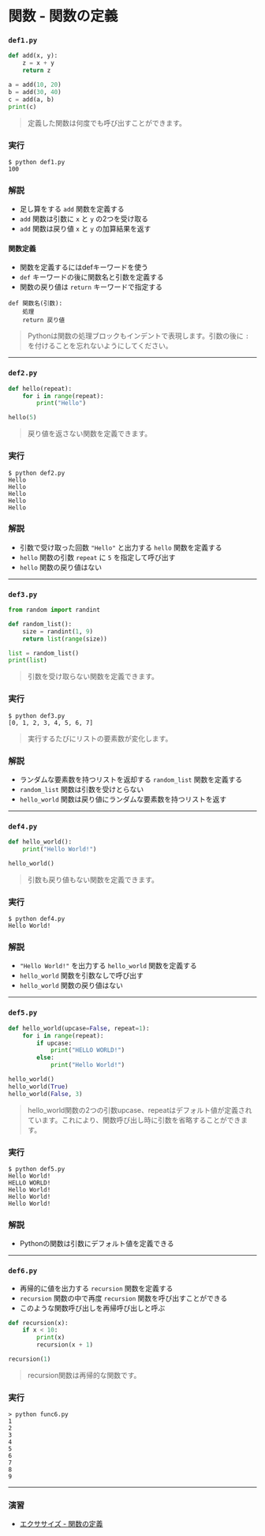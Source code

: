 # 関数 - 関数の定義

### `def1.py`

``` python
def add(x, y):
    z = x + y
    return z

a = add(10, 20)
b = add(30, 40)
c = add(a, b)
print(c)
```

> 定義した関数は何度でも呼び出すことができます。

### 実行

``` 
$ python def1.py 
100
```

### 解説

* 足し算をする `add` 関数を定義する
* `add` 関数は引数に `x` と `y` の2つを受け取る
* `add` 関数は戻り値 `x` と `y` の加算結果を返す

#### 関数定義

* 関数を定義するにはdefキーワードを使う
* `def` キーワードの後に関数名と引数を定義する
* 関数の戻り値は `return` キーワードで指定する

``` 
def 関数名(引数):
    処理
    return 戻り値
```

> Pythonは関数の処理ブロックもインデントで表現します。引数の後に `:` を付けることを忘れないようにしてください。

---

### `def2.py`

``` python
def hello(repeat):
    for i in range(repeat):
        print("Hello")

hello(5)
```

> 戻り値を返さない関数を定義できます。

### 実行

``` 
$ python def2.py
Hello
Hello
Hello
Hello
Hello
```

### 解説

* 引数で受け取った回数 `"Hello"` と出力する `hello` 関数を定義する
* `hello` 関数の引数 `repeat` に `5` を指定して呼び出す
* `hello` 関数の戻り値はない

---

### `def3.py`

``` python
from random import randint

def random_list():
    size = randint(1, 9)
    return list(range(size))

list = random_list()
print(list)
```

> 引数を受け取らない関数を定義できます。

### 実行

``` 
$ python def3.py
[0, 1, 2, 3, 4, 5, 6, 7]
```

> 実行するたびにリストの要素数が変化します。

### 解説

* ランダムな要素数を持つリストを返却する `random_list` 関数を定義する
* `random_list` 関数は引数を受けとらない
* `hello_world` 関数は戻り値にランダムな要素数を持つリストを返す

---

### `def4.py`

``` python
def hello_world():
    print("Hello World!")

hello_world()
```

> 引数も戻り値もない関数を定義できます。

### 実行

``` 
$ python def4.py 
Hello World!
```

### 解説

* `"Hello World!"` を出力する `hello_world` 関数を定義する
* `hello_world` 関数を引数なしで呼び出す
* `hello_world` 関数の戻り値はない

---

### `def5.py`

``` python
def hello_world(upcase=False, repeat=1):
    for i in range(repeat):
        if upcase:
            print("HELLO WORLD!")
        else:
            print("Hello World!")

hello_world()
hello_world(True)
hello_world(False, 3)
```

> hello_world関数の2つの引数upcase、repeatはデフォルト値が定義されています。これにより、関数呼び出し時に引数を省略することができます。

### 実行

``` 
$ python def5.py
Hello World!
HELLO WORLD!
Hello World!
Hello World!
Hello World!
```

### 解説

* Pythonの関数は引数にデフォルト値を定義できる

---

### `def6.py`

* 再帰的に値を出力する `recursion` 関数を定義する
* `recursion` 関数の中で再度 `recursion` 関数を呼び出すことができる
* このような関数呼び出しを再帰呼び出しと呼ぶ

``` python
def recursion(x):
    if x < 10:
        print(x)
        recursion(x + 1)

recursion(1)
```

> recursion関数は再帰的な関数です。

### 実行

``` 
> python func6.py
1
2
3
4
5
6
7
8
9
```

---

### 演習

* [エクササイズ - 関数の定義](../ex/10_basic_ex.md)
